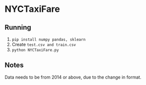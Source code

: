 # NYCTaxiFare

## Running
1. `pip install numpy pandas, sklearn`
2. Create `test.csv and train.csv`
2. `python NYCTaxiFare.py`

## Notes
Data needs to be from 2014 or above, due to the change in format.

